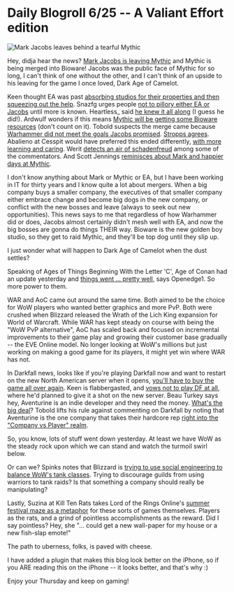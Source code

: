 # Daily Blogroll 6/25 -- A Valiant Effort edition

![Mark Jacobs leaves behind a tearful Mythic](http://westkarana.com/wp-content/uploads/2009/06/valianteffort.jpg "Mark Jacobs leaves behind a tearful Mythic")

Hey, didja hear the news? [Mark Jacobs is leaving Mythic](http://herald.warhammeronline.com/warherald/NewsArticle.war?id=841) and Mythic is being merged into Bioware! Jacobs was the public face of Mythic for so long, I can't think of one without the other, and I can't think of an upside to his leaving for the game I once loved, Dark Age of Camelot.

Keen thought EA was past [absorbing studios for their properties and then squeezing out the help](http://www.keenandgraev.com/?p=2630). Snazfg urges people [not to pillory either EA or Jacobs](http://snafzg.mmofansites.com/posts/1401-the-ea-bioware-mythic-shake-up) until more is known. Heartless\_ said [he knew it all along](http://hgamer.blogspot.com/2009/06/sky-is-falling-mythic-and-bioware.html) (I guess he did!). Ardwulf wonders if this means [Mythic will be getting some Bioware resources](http://ardwulfslair.wordpress.com/2009/06/24/news-so-big-it-crashed-mythics-servers/) (don't count on it). Tobold suspects the merge came because [Warhammer did not meet the goals Jacobs promised](http://tobolds.blogspot.com/2009/06/mythic-merges-with-bioware-mark-jacob.html). [Stropps agrees](http://stroppsworld.com/2009/06/25/jacobs-out-mythic-bioware-to-merge-no-surprise-really/). Abalieno at Cesspit would have preferred this ended differently, [with more learning and caring](http://www.cesspit.net/drupal/node/1904). Werit [detects an air of schadenfreud](http://werit.blogspot.com/2009/06/its-not-end-of-world.html) among some of the commentators. And Scott Jennings [reminisces about Mark and happier days at Mythic](http://www.brokentoys.org/2009/06/24/outsized-personalities/).

I don't know anything about Mark or Mythic or EA, but I have been working in IT for thirty years and I know quite a lot about mergers. When a big company buys a smaller company, the executives of that smaller company either embrace change and become big dogs in the new company, or conflict with the new bosses and leave (always to seek out new opportunities). This news says to me that regardless of how Warhammer did or does, Jacobs almost certainly didn't mesh well with EA, and now the big bosses are gonna do things THEIR way. Bioware is the new golden boy studio, so they get to raid Mythic, and they'll be top dog until they slip up.

I just wonder what will happen to Dark Age of Camelot when the dust settles?

Speaking of Ages of Things Beginning With the Letter 'C', Age of Conan had an update yesterday and [things went ... pretty well](http://simple-n-complex.blogspot.com/2009/06/age-of-conan-this-is-how-we-do-it.html), says Openedge1. So more power to them.

WAR and AoC came out around the same time. Both aimed to be the choice for WoW players who wanted better graphics and more PvP. Both were crushed when Blizzard released the Wrath of the Lich King expansion for World of Warcraft. While WAR has kept steady on course with being the "WoW PvP alternative", AoC has scaled back and focused on incremental improvements to their game play and growing their customer base gradually -- the EVE Online model. No longer looking at WoW's millions but just working on making a good game for its players, it might yet win where WAR has not.

In Darkfall news, looks like if you're playing Darkfall now and want to restart on the new North American server when it opens, [you'll have to buy the game all over again](http://forums.darkfallonline.com/showthread.php?t=198228). Keen is flabbergasted, and [vows not to play DF at all](http://www.keenandgraev.com/?p=2633), where he'd planned to give it a shot on the new server. Beau Turkey says hey, Aventurine is an indie developer and they need the money. [What's the big deal](http://epicdolls.com/beauturkey/?p=1674)? Tobold lifts his rule against commenting on Darkfall by noting that Aventurine is the one company that takes their hardcore rep [right into the "Company vs Player" realm](http://tobolds.blogspot.com/2009/06/darkfall-boycott-ended.html).

So, you know, lots of stuff went down yesterday. At least we have WoW as the steady rock upon which we can stand and watch the turmoil swirl below.

Or can we? Spinks notes that Blizzard is [trying to use social engineering to balance WoW's tank classes](http://spinksville.wordpress.com/2009/06/25/population-balance-in-mmos-thinning-the-warrior-numbers/). Trying to discourage guilds from using warriors to tank raids? Is that something a company should really be manipulating? 

Lastly, Suzina at Kill Ten Rats takes Lord of the Rings Online's [summer festival maze as a metaphor](http://www.killtenrats.com/2009/06/25/enjoy-the-maze/) for these sorts of games themselves. Players as the rats, and a grind of pointless accomplishments as the reward. Did I say pointless? Hey, she "... could get a new wall-paper for my house or a new fish-slap emote!"

The path to uberness, folks, is paved with cheese.

I have added a plugin that makes this blog look better on the iPhone, so if you ARE reading this on the iPhone -- it looks better, and that's why :)

Enjoy your Thursday and keep on gaming!

